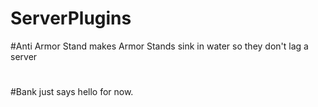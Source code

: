 # ServerPlugins
#Anti Armor Stand makes Armor Stands sink in water so they don't lag a server
#
#Bank just says hello for now.

